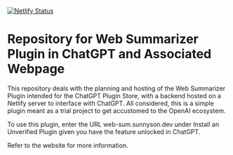 [![Netlify Status](https://api.netlify.com/api/v1/badges/95e1b87f-2793-43eb-9179-5a7d97abaf0f/deploy-status)](https://app.netlify.com/sites/web-sum/deploys)

# Repository for Web Summarizer Plugin in ChatGPT and Associated Webpage

This repository deals with the planning and hosting of the Web Summarizer Plugin intended for the ChatGPT Plugin Store, with a backend hosted on a Netlify server to interface with ChatGPT. All considered, this is a simple plugin meant as a trial project to get accustomed to the OpenAI ecosystem.

To use this plugin, enter the URL web-sum.sunnyson.dev under Install an Unverified Plugin given you have the feature unlocked in ChatGPT.

Refer to the website for more information.
